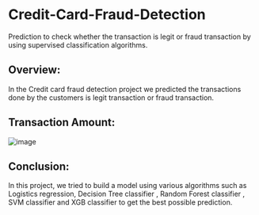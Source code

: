 # Credit-Card-Fraud-Detection
Prediction to check whether the transaction is legit or fraud transaction by using supervised classification algorithms.

## Overview:
In the Credit card fraud detection project we predicted the transactions done by the customers is legit transaction or fraud transaction.

## Transaction Amount:
![image](https://user-images.githubusercontent.com/103682825/178103770-b6bbc95a-08ba-48c1-8e49-1d3ff0c9c3fa.png)

## Conclusion:
In this project, we tried to build a model using various algorithms such as Logistics regression, Decision Tree classifier , Random Forest classifier , SVM classifier and XGB classifier to get the best possible prediction.
